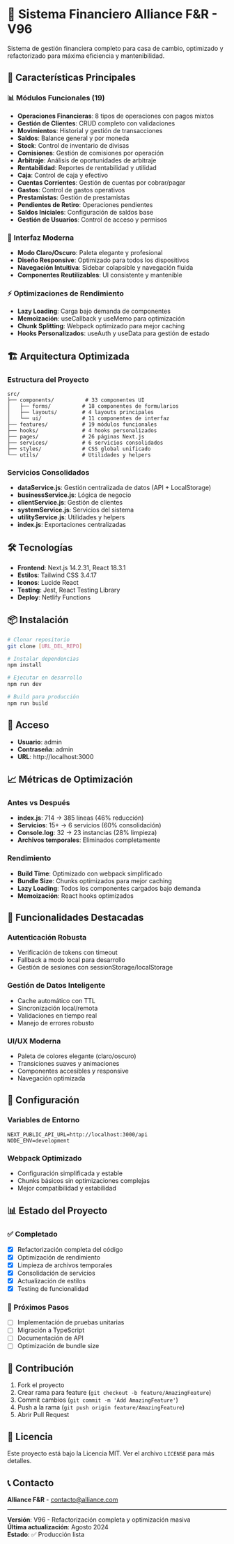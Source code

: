 # 🏦 Sistema Financiero Alliance F&R - V96

Sistema de gestión financiera completo para casa de cambio, optimizado y refactorizado para máxima eficiencia y mantenibilidad.

## 🚀 Características Principales

### 📊 **Módulos Funcionales (19)**
- **Operaciones Financieras**: 8 tipos de operaciones con pagos mixtos
- **Gestión de Clientes**: CRUD completo con validaciones
- **Movimientos**: Historial y gestión de transacciones
- **Saldos**: Balance general y por moneda
- **Stock**: Control de inventario de divisas
- **Comisiones**: Gestión de comisiones por operación
- **Arbitraje**: Análisis de oportunidades de arbitraje
- **Rentabilidad**: Reportes de rentabilidad y utilidad
- **Caja**: Control de caja y efectivo
- **Cuentas Corrientes**: Gestión de cuentas por cobrar/pagar
- **Gastos**: Control de gastos operativos
- **Prestamistas**: Gestión de prestamistas
- **Pendientes de Retiro**: Operaciones pendientes
- **Saldos Iniciales**: Configuración de saldos base
- **Gestión de Usuarios**: Control de acceso y permisos

### 🎨 **Interfaz Moderna**
- **Modo Claro/Oscuro**: Paleta elegante y profesional
- **Diseño Responsive**: Optimizado para todos los dispositivos
- **Navegación Intuitiva**: Sidebar colapsible y navegación fluida
- **Componentes Reutilizables**: UI consistente y mantenible

### ⚡ **Optimizaciones de Rendimiento**
- **Lazy Loading**: Carga bajo demanda de componentes
- **Memoización**: useCallback y useMemo para optimización
- **Chunk Splitting**: Webpack optimizado para mejor caching
- **Hooks Personalizados**: useAuth y useData para gestión de estado

## 🏗️ Arquitectura Optimizada

### **Estructura del Proyecto**
```
src/
├── components/          # 33 componentes UI
│   ├── forms/          # 18 componentes de formularios
│   ├── layouts/        # 4 layouts principales
│   └── ui/             # 11 componentes de interfaz
├── features/           # 19 módulos funcionales
├── hooks/              # 4 hooks personalizados
├── pages/              # 26 páginas Next.js
├── services/           # 6 servicios consolidados
├── styles/             # CSS global unificado
└── utils/              # Utilidades y helpers
```

### **Servicios Consolidados**
- **dataService.js**: Gestión centralizada de datos (API + LocalStorage)
- **businessService.js**: Lógica de negocio
- **clientService.js**: Gestión de clientes
- **systemService.js**: Servicios del sistema
- **utilityService.js**: Utilidades y helpers
- **index.js**: Exportaciones centralizadas

## 🛠️ Tecnologías

- **Frontend**: Next.js 14.2.31, React 18.3.1
- **Estilos**: Tailwind CSS 3.4.17
- **Iconos**: Lucide React
- **Testing**: Jest, React Testing Library
- **Deploy**: Netlify Functions

## 📦 Instalación

```bash
# Clonar repositorio
git clone [URL_DEL_REPO]

# Instalar dependencias
npm install

# Ejecutar en desarrollo
npm run dev

# Build para producción
npm run build
```

## 🔐 Acceso

- **Usuario**: admin
- **Contraseña**: admin
- **URL**: http://localhost:3000

## 📈 Métricas de Optimización

### **Antes vs Después**
- **index.js**: 714 → 385 líneas (46% reducción)
- **Servicios**: 15+ → 6 servicios (60% consolidación)
- **Console.log**: 32 → 23 instancias (28% limpieza)
- **Archivos temporales**: Eliminados completamente

### **Rendimiento**
- **Build Time**: Optimizado con webpack simplificado
- **Bundle Size**: Chunks optimizados para mejor caching
- **Lazy Loading**: Todos los componentes cargados bajo demanda
- **Memoización**: React hooks optimizados

## 🎯 Funcionalidades Destacadas

### **Autenticación Robusta**
- Verificación de tokens con timeout
- Fallback a modo local para desarrollo
- Gestión de sesiones con sessionStorage/localStorage

### **Gestión de Datos Inteligente**
- Cache automático con TTL
- Sincronización local/remota
- Validaciones en tiempo real
- Manejo de errores robusto

### **UI/UX Moderna**
- Paleta de colores elegante (claro/oscuro)
- Transiciones suaves y animaciones
- Componentes accesibles y responsive
- Navegación optimizada

## 🔧 Configuración

### **Variables de Entorno**
```env
NEXT_PUBLIC_API_URL=http://localhost:3000/api
NODE_ENV=development
```

### **Webpack Optimizado**
- Configuración simplificada y estable
- Chunks básicos sin optimizaciones complejas
- Mejor compatibilidad y estabilidad

## 📊 Estado del Proyecto

### **✅ Completado**
- [x] Refactorización completa del código
- [x] Optimización de rendimiento
- [x] Limpieza de archivos temporales
- [x] Consolidación de servicios
- [x] Actualización de estilos
- [x] Testing de funcionalidad

### **🚀 Próximos Pasos**
- [ ] Implementación de pruebas unitarias
- [ ] Migración a TypeScript
- [ ] Documentación de API
- [ ] Optimización de bundle size

## 🤝 Contribución

1. Fork el proyecto
2. Crear rama para feature (`git checkout -b feature/AmazingFeature`)
3. Commit cambios (`git commit -m 'Add AmazingFeature'`)
4. Push a la rama (`git push origin feature/AmazingFeature`)
5. Abrir Pull Request

## 📄 Licencia

Este proyecto está bajo la Licencia MIT. Ver el archivo `LICENSE` para más detalles.

## 📞 Contacto

**Alliance F&R** - [contacto@alliance.com](mailto:contacto@alliance.com)

---

**Versión**: V96 - Refactorización completa y optimización masiva  
**Última actualización**: Agosto 2024  
**Estado**: ✅ Producción lista